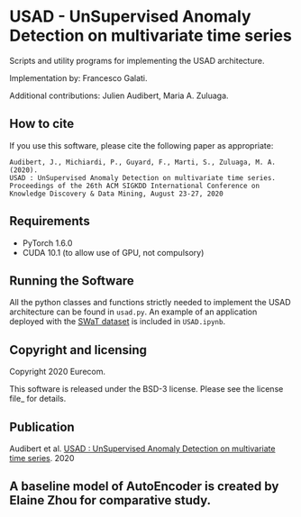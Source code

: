 # USAD - UnSupervised Anomaly Detection on multivariate time series

Scripts and utility programs for implementing the USAD architecture.

Implementation by: Francesco Galati.

Additional contributions: Julien Audibert, Maria A. Zuluaga.

## How to cite

If you use this software, please cite the following paper as appropriate:

    Audibert, J., Michiardi, P., Guyard, F., Marti, S., Zuluaga, M. A. (2020).
    USAD : UnSupervised Anomaly Detection on multivariate time series.
    Proceedings of the 26th ACM SIGKDD International Conference on Knowledge Discovery & Data Mining, August 23-27, 2020

## Requirements
 * PyTorch 1.6.0
 * CUDA 10.1 (to allow use of GPU, not compulsory)

## Running the Software

All the python classes and functions strictly needed to implement the USAD architecture can be found in `usad.py`.
An example of an application deployed with the [SWaT dataset] is included in `USAD.ipynb`.

## Copyright and licensing

Copyright 2020 Eurecom.

This software is released under the BSD-3 license. Please see the license file_ for details.

## Publication

Audibert et al. [USAD : UnSupervised Anomaly Detection on multivariate time series]. 2020

[SWaT dataset]: https://itrust.sutd.edu.sg/itrust-labs_datasets/dataset_info/#swat
[USAD : UnSupervised Anomaly Detection on multivariate time series]: https://dl.acm.org/doi/pdf/10.1145/3394486.3403392

## A baseline model of AutoEncoder is created by Elaine Zhou for comparative study.
